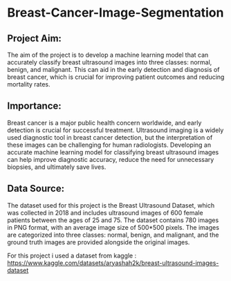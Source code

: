 # Breast-Cancer-Image-Segmentation
## Project Aim:
The aim of the project is to develop a machine learning model that can accurately classify breast ultrasound images into three classes: normal, benign, and malignant. This can aid in the early detection and diagnosis of breast cancer, which is crucial for improving patient outcomes and reducing mortality rates.

## Importance:
Breast cancer is a major public health concern worldwide, and early detection is crucial for successful treatment. Ultrasound imaging is a widely used diagnostic tool in breast cancer detection, but the interpretation of these images can be challenging for human radiologists. Developing an accurate machine learning model for classifying breast ultrasound images can help improve diagnostic accuracy, reduce the need for unnecessary biopsies, and ultimately save lives.

## Data Source:
The dataset used for this project is the Breast Ultrasound Dataset, which was collected in 2018 and includes ultrasound images of 600 female patients between the ages of 25 and 75. The dataset contains 780 images in PNG format, with an average image size of 500*500 pixels. The images are categorized into three classes: normal, benign, and malignant, and the ground truth images are provided alongside the original images.

For this project i used a dataset from kaggle : https://www.kaggle.com/datasets/aryashah2k/breast-ultrasound-images-dataset

